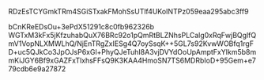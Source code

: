 RDzEsTCYGmkTRm4SGiSTxakFMohSsUTlf4UKoINTPz059eaa295abc3ff9

bCnKReEDsOu+3ePdX51291c8c0fb962326b
WGTxM3kFx5jKfzuhabQuX76BRc92o1pQmRtBLZNhsPLCalg0xRqFwjBQglfQmV1VopNLXMWLhQ/NjEnTRgZxIESg4Q7oySsqK++5GL7s92KvwWOBfq1rgFD+uc5QJkCo3JpOJsP6xGl+PhyQJeTuhI8A3vjDVYdOoUpAmptFxYIkm5b8mmKiJGY6Bf9xGAZFxTlxhsFFsQ9K3KAA4HmoSN7TS6MDRbIoD+95Gem+e779cdb6e9a27872
